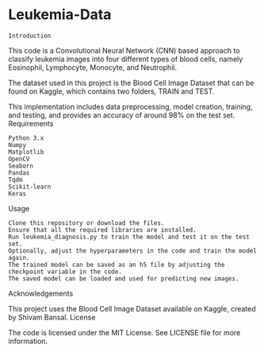 # Leukemia-Data
    
    Introduction

This code is a Convolutional Neural Network (CNN) based approach to classify leukemia images into four different types of blood cells, namely Eosinophil, Lymphocyte, Monocyte, and Neutrophil.

The dataset used in this project is the Blood Cell Image Dataset that can be found on Kaggle, which contains two folders, TRAIN and TEST.

This implementation includes data preprocessing, model creation, training, and testing, and provides an accuracy of around 98% on the test set.
Requirements

    Python 3.x
    Numpy
    Matplotlib
    OpenCV
    Seaborn
    Pandas
    Tqdm
    Scikit-learn
    Keras

Usage

    Clone this repository or download the files.
    Ensure that all the required libraries are installed.
    Run leukemia_diagnosis.py to train the model and test it on the test set.
    Optionally, adjust the hyperparameters in the code and train the model again.
    The trained model can be saved as an h5 file by adjusting the checkpoint variable in the code.
    The saved model can be loaded and used for predicting new images.

Acknowledgements

This project uses the Blood Cell Image Dataset available on Kaggle, created by Shivam Bansal.
License

The code is licensed under the MIT License. See LICENSE file for more information.
